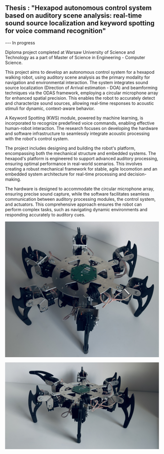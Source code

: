 ## Thesis : "Hexapod autonomous control system based on auditory scene analysis: real-time sound source localization and keyword spotting for voice command recognition"
--- In progress

Diploma project completed at Warsaw University of Science and Technology as a part of Master of Science in Engineering - Computer Science.

This project aims to develop an autonomous control system for a hexapod walking robot, using auditory scene analysis as the primary modality for navigation and environmental interaction. The system integrates sound source localization (Direction of Arrival estimation - DOA) and beamforming techniques via the ODAS framework, employing a circular microphone array for enhanced spatial precision. This enables the robot to accurately detect and characterize sound sources, allowing real-time responses to acoustic stimuli for dynamic, context-aware behavior.

A Keyword Spotting (KWS) module, powered by machine learning, is incorporated to recognize predefined voice commands, enabling effective human-robot interaction. The research focuses on developing the hardware and software infrastructure to seamlessly integrate acoustic processing with the robot's control system.

The project includes designing and building the robot's platform, encompassing both the mechanical structure and embedded systems. The hexapod's platform is engineered to support advanced auditory processing, ensuring optimal performance in real-world scenarios. This involves creating a robust mechanical framework for stable, agile locomotion and an embedded system architecture for real-time processing and decision-making.

The hardware is designed to accommodate the circular microphone array, ensuring precise sound capture, while the software facilitates seamless communication between auditory processing modules, the control system, and actuators. This comprehensive approach ensures the robot can perform complex tasks, such as navigating dynamic environments and responding accurately to auditory cues.

![](./assets/hexapod.jpg)

![](./assets/hexapod2.jpg)
<!-- 
## Table of Contents
- [Key Features](#key-features)
- [Implementation Details](#implementation-details)
  - [Hardware Configuration](#hardware-configuration)
  - [Software Stack](#software-stack)
  - [Core Systems](#core-systems)
    - [Audio Processing Pipeline](#audio-processing-pipeline)
    - [Voice Control System](#voice-control-system)
    - [Movement Control](#movement-control)
  - [Project Structure](#project-structure)
  - [Build and Run](#build-and-run)
  - [Testing](#testing)

### Key Features

1. **Advanced Audio Processing**
   - Real-time Direction of Arrival (DOA) estimation using a 6-microphone circular array
   - Spatial audio processing through the ODAS framework
   - Beamforming for enhanced speech recognition in noisy environments
   - 16-direction spatial resolution for precise sound source tracking

2. **Intelligent Voice Control**
   - Custom wake word detection ("Hey Hexapod")
   - Natural language command processing using Picovoice's Rhino engine
   - Context-aware command interpretation
   - Real-time voice command execution

3. **Sophisticated Movement System**
   - 18-degree-of-freedom movement (3 DOF per leg)
   - Multiple gait patterns including tripod and wave gaits
   - Precise inverse kinematics for smooth motion
   - 50Hz servo update rate for fluid movement

4. **Hardware Integration**
   - High-performance Raspberry Pi 4 (2GB) for real-time processing
   - Professional-grade MG996R servos for reliable movement
   - Pololu Maestro controller for precise servo management
   - ReSpeaker 6-Mic array for spatial audio capture
   - IMU integration for movement stability
   - Visual feedback through WS2812B LED strip


## Implementation Details

### Hardware Configuration
- Raspberry Pi 4 (8GB) running Raspberry Pi OS
- 6x MG996R servo motors
- Pololu Maestro 24-Channel USB Servo Controller
- ReSpeaker 6-Mic Circular Array
- ICM-20948 IMU
- WS2812B LED strip (30 LEDs)
- 5V 10A power supply

### Software Stack
- Python 3.8+
- ODAS v1.0.0 for audio processing
- Picovoice Porcupine v2.1.3 for wake word detection
- Picovoice Rhino v2.1.1 for command recognition
- RPi.GPIO v0.7.1 for hardware control
- NumPy v2.1.2 for numerical computations

### Core Systems

#### Audio Processing Pipeline
The system implements a voice control pipeline with optional ODAS enhancement for spatial audio processing:

Primary Pipeline (Direct Microphone Input):
```
Microphone Input
    ↓
Picovoice Processing
    - Wake word detection (Porcupine)
    - Intent recognition (Rhino)
    - Command execution
```

Optional ODAS Enhancement:
```
Microphone Array (6 channels)
    ↓
ODAS Processing
    - Spatial filtering
    - Noise reduction
    - Echo cancellation
    - Channel selection
    ↓
DOA Estimation (16 directions)
    - Real-time direction tracking
    - Multiple source separation
    ↓
Beamforming
    - Adaptive beam steering
    - Signal enhancement
    ↓
Picovoice Processing
    - Wake word detection (Porcupine)
    - Intent recognition (Rhino)
    - Command execution
```

#### Voice Control System
The voice control system implements a sophisticated pipeline using Picovoice's engines for natural human-robot interaction:

1. **Wake Word Detection**
   - Custom wake word "Hey Hexapod" using Picovoice's Porcupine engine
   - Real-time audio stream processing via PvRecorder
   - Low-latency wake word detection (< 100ms)
   - Robust performance in noisy environments

2. **Command Recognition Pipeline**
   ```
   Audio Input (PvRecorder)
      ↓
   Picovoice Processing
      - Porcupine wake word detection
      - Rhino intent recognition
      - Natural language understanding
      ↓
   Intent Processing
      - Command validation
      - Parameter extraction
      - Context awareness
      ↓
   Action Execution
      - Command mapping to robot actions
      - Real-time execution
      - Status feedback
   ```

3. **Command Processing Features**
   - Support for multiple command types:
     - Movement commands (walk, turn, stop)
     - Gait control (change gait pattern, adjust speed)
     - System commands (calibrate, shutdown)
     - Status queries (battery, position)
   - Context-aware command interpretation
   - Parameter extraction from natural language
   - Real-time command execution with feedback
   - Error handling and recovery

4. **Performance Characteristics**
   - Command recognition accuracy: >95%
   - Processing latency: <200ms
   - Support for continuous command streaming
   - Robust to environmental noise
   - Adaptive to different speaking styles

5. **Optional ODAS Enhancement**
   - Enhanced spatial audio processing
   - Improved noise rejection
   - Direction of arrival estimation
   - Beamforming for better signal quality

#### Movement Control
The hexapod's movement system implements a state-based gait generator and inverse kinematics solver:

1. **State-Based Gait Generator**
   ```
   Gait Pattern Definition
      ↓
   State Machine
      - States: Leg phases (stance/swing)
      - Transitions: Predefined phase sequences
      - Stability: IMU-based monitoring
      ↓
   Gait Execution
      - Real-time state machine
      - Smooth phase transitions
      - Dynamic stability control
   ```

2. **Inverse Kinematics System**
   ```
   Target Position
      ↓
   IK Solver
      - 3-DOF per leg (coxa, femur, tibia)
      - Analytical solution using geometric approach
      - Joint limit validation
      - End effector offset compensation
      ↓
   Joint Angles
      - Coxa: Yaw rotation (horizontal plane)
      - Femur: Pitch rotation (vertical plane)
      - Tibia: Pitch rotation (vertical plane)
      ↓
   Motion Planning
      - Joint angle validation
      - Custom angle limits support
      - Angle inversion handling
      - Servo target mapping
   ```

   The inverse kinematics system implements:
   - Geometric approach using triangle relationships
   - End effector offset compensation
   - Maximum reach validation
   - Joint limit enforcement
   - Support for inverted joints
   - Custom angle limits per joint
   - Precise servo target mapping
3. **Gait Patterns**
   - **Tripod Gait**
     - Three legs in stance, three in swing
     - Maximum stability
     - Efficient forward motion
     - Diagonal support pattern
   
   - **Wave Gait**
     - Sequential leg movement
     - Precise positioning
     - Maximum stability
     - Slow but stable motion

   - **Custom Gaits**
     - Dynamic pattern generation
     - Adaptive to terrain
     - Energy optimization
     - Stability prioritization

4. **Movement Features**
   - Real-time gait adaptation
   - Dynamic stability control
   - Smooth trajectory planning
   - Collision prevention
   - Energy-efficient motion
   - Terrain adaptation
   - Fault tolerance


### Project Structure
The project is organized into several key directories, each serving a specific purpose:

```
├── src/                    # Main source code directory
│   ├── robot/             # Core movement control and kinematics
│   ├── kws/              # Voice recognition system
│   ├── odas/             # Spatial audio processing
│   ├── control/          # High-level system control
│   ├── imu/              # Motion and orientation sensing
│   ├── lights/           # LED control and visual feedback
│   ├── maestro/          # Pololu Maestro controller interface
│   ├── interface/        # User interface components
│   ├── utils/            # Utility functions and helpers
│   └── scripts/          # Maintenance and utility scripts
├── tests/                # Test suite
├── docs/                 # Documentation
├── assets/              # Project assets and resources
├── firmware/            # Firmware files
├── lib/                 # External libraries
├── logs/                # Log files
└── main.py             # Main application entry point
```

Each component is designed to be modular and maintainable:

- **robot/**: Implements the core movement control system, including gait patterns and inverse kinematics
- **kws/**: Contains the voice recognition system with wake word detection and command processing
- **odas/**: Handles spatial audio processing and sound source localization
- **control/**: Manages high-level system control and coordination
- **imu/**: Provides motion and orientation sensing capabilities
- **lights/**: Controls the LED strip for visual feedback
- **maestro/**: Interfaces with the Pololu Maestro servo controller
- **interface/**: Contains user interface components
- **utils/**: Houses utility functions and helper modules
- **scripts/**: Contains maintenance and utility scripts

The project follows a modular architecture that allows for easy maintenance and extension of functionality.

### Build and Run
```bash
# Install dependencies
pip install -r requirements.txt

# Run with ODAS
python main.py --access-key "YOUR_PICOVOICE_KEY" --use-odas

# Run without ODAS (direct mic input)
python main.py --access-key "YOUR_PICOVOICE_KEY"
```

### Testing
```bash
# Run all tests
pytest tests/

# Run specific test suite
pytest tests/test_robot.py
pytest tests/test_audio.py
pytest tests/test_imu.py
```

## License

Copyright (c) 2025 Krystian Głodek <krystian.glodek1717@gmail.com>. All rights reserved. -->
